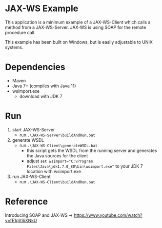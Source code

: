 # JAX-WS Example
This application is a minimum example of a JAX-WS-Client which calls a method from a JAX-WS-Server. JAX-WS is using SOAP for the remote procedure call.

This example has been built on Windows, but is easily adjustable to UNIX systems.

# Dependencies
* Maven
* Java 7+ (compiles with Java 11)
* wsimport.exe
    * download with JDK 7

# Run
1. start JAX-WS-Server
    * run `.\JAX-WS-Server\buildAndRun.bat`
2. generate WSDL
    * run `.\JAX-WS-Client\generateWSDL.bat`
        * this script gets the WSDL from the running server and generates the Java sources for the client
        * adjust `set wsimport="C:\Program Files\Java\jdk1.7.0_80\bin\wsimport.exe"` to your JDK 7 location with wsimport.exe
3. run JAX-WS-Client
    * run `.\JAX-WS-Client\buildAndRun.bat`

# Reference
Introducing SOAP and JAX-WS -> https://www.youtube.com/watch?v=fE1pVSiXNkU
